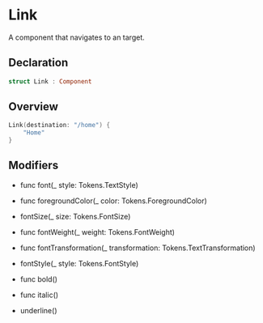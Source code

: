 # Link

A component that navigates to an target.

## Declaration

```swift
struct Link : Component
```

## Overview

```swift
Link(destination: "/home") {
    "Home"
}
```

## Modifiers

- func font(_ style: Tokens.TextStyle)

- func foregroundColor(_ color: Tokens.ForegroundColor)

- fontSize(_ size: Tokens.FontSize)

- func fontWeight(_ weight: Tokens.FontWeight)

- func fontTransformation(_ transformation: Tokens.TextTransformation)

- fontStyle(_ style: Tokens.FontStyle)

- func bold()

- func italic()

- underline()
